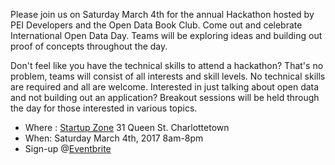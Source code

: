 Please join us on Saturday March 4th for the annual Hackathon hosted by PEI Developers and the Open Data Book Club. Come out and celebrate International Open Data Day. Teams will be exploring ideas and building out proof of concepts throughout the day.

Don't feel like you have the technical skills to attend a hackathon? That's no problem, teams will consist of all interests and skill levels. No technical skills are required and all are welcome. Interested in just talking about open data and not building out an application? Breakout sessions will be held through the day for those interested in various topics.

- Where : [Startup Zone](https://startupzone.ca/) 31 Queen St. Charlottetown 
- When: Saturday March 4th, 2017 8am-8pm
- Sign-up @[Eventbrite](https://www.eventbrite.ca/e/march-4th-2017-hackathon-and-open-data-workshop-tickets-31777310792)
